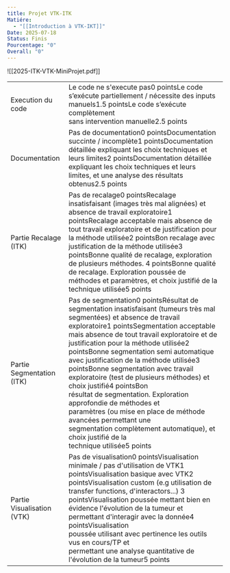 ```yaml
---
title: Projet VTK-ITK
Matiére:
  - "[[Introduction à VTK-IKT]]"
Date: 2025-07-18
Status: Finis
Pourcentage: "0"
Overall: "0"
---
```

![[2025-ITK-VTK-MiniProjet.pdf]]

|   |   |
|---|---|
|Execution du code|Le code ne s'execute pas0 pointsLe code s’exécute partiellement / nécessite des inputs manuels1.5 pointsLe code s’exécute complètement  <br>sans intervention manuelle2.5 points|
|Documentation|Pas de documentation0 pointsDocumentation succinte / incomplète1 pointsDocumentation détaillée expliquant les choix techniques et leurs limites2 pointsDocumentation détaillée expliquant les choix techniques et leurs limites, et une analyse des résultats obtenus2.5 points|
|Partie Recalage (ITK)|Pas de recalage0 pointsRecalage insatisfaisant (images très mal alignées) et absence de travail exploratoire1 pointsRecalage acceptable mais absence de tout travail exploratoire et de justification pour la méthode utilisée2 pointsBon recalage avec justification de la méthode utilisée3 pointsBonne qualité de recalage, exploration de plusieurs méthodes. 4 pointsBonne qualité de recalage. Exploration poussée de méthodes et paramètres, et choix justifié de la technique utilisée5 points|
|Partie Segmentation (ITK)|Pas de segmentation0 pointsRésultat de segmentation insatisfaisant (tumeurs très mal segmentées) et absence de travail exploratoire1 pointsSegmentation acceptable mais absence de tout travail exploratoire et de justification pour la méthode utilisée2 pointsBonne segmentation semi automatique avec justification de la méthode utilisée3 pointsBonne segmentation avec travail exploratoire (test de plusieurs méthodes) et choix justifié4 pointsBon  <br>résultat de segmentation. Exploration approfondie de méthodes et  <br>paramètres (ou mise en place de méthode avancées permettant une  <br>segmentation complètement automatique), et choix justifié de la  <br>technique utilisée5 points|
|Partie Visualisation (VTK)|Pas de visualisation0 pointsVisualisation minimale / pas d'utilisation de VTK1 pointsVisualisation basique avec VTK2 pointsVisualisation custom (e.g utilisation de transfer functions, d'interactors...) 3 pointsVisualisation poussée mettant bien en évidence l'évolution de la tumeur et permettant d'interagir avec la donnée4 pointsVisualisation  <br>poussée utilisant avec pertinence les outils vus en cours/TP et  <br>permettant une analyse quantitative de l'évolution de la tumeur5 points|